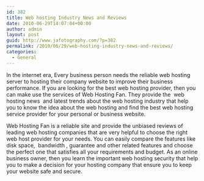 ```yaml
---
id: 382
title: Web hosting Industry News and Reviews
date: 2010-06-29T14:07:04+00:00
author: admin
layout: post
guid: http://www.jafotography.com/?p=382
permalink: /2010/06/29/web-hosting-industry-news-and-reviews/
categories:
  - General
---
```

In the internet era, Every business person needs the reliable web hosting server to hosting their company website to improve their business performance. If you are looking for the best web hosting provider, then you can make use the services of Web Hosting Fan. They provide the &nbsp;web hosting news&nbsp; and latest trends about the web hosting industry that help you to know the idea about the web hosting and find the best web hosting service provider for your personal or business website.

Web Hosting Fan is a reliable site and provide the unbiased reviews of leading web hosting companies that are very helpful to choose the right web host provider for your needs. You can easily compare the features like disk space, &nbsp;bandwidth&nbsp;, guarantee and other related features and choose the perfect one that satisfies all your requirements and budget. As an online business owner, then you learn the important web hosting security that help you to make a decision for your hosting company that ensure you to keep your website safe and secure.